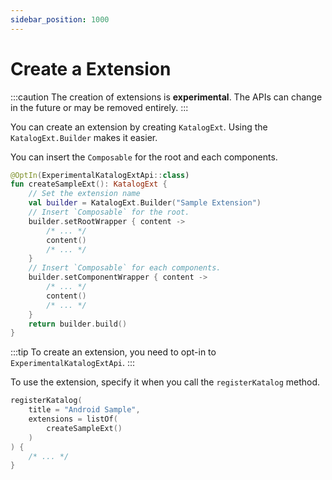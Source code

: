 ```yaml
---
sidebar_position: 1000
---
```

# Create a Extension

:::caution
The creation of extensions is **experimental**.
The APIs can change in the future or may be removed entirely.
:::

You can create an extension by creating `KatalogExt`.
Using the `KatalogExt.Builder` makes it easier.

You can insert the `Composable` for the root and each components.

```kotlin
@OptIn(ExperimentalKatalogExtApi::class)
fun createSampleExt(): KatalogExt {
    // Set the extension name
    val builder = KatalogExt.Builder("Sample Extension")
    // Insert `Composable` for the root.
    builder.setRootWrapper { content ->
        /* ... */
        content()
        /* ... */
    }
    // Insert `Composable` for each components.
    builder.setComponentWrapper { content ->
        /* ... */
        content()
        /* ... */
    }
    return builder.build()
}
```

:::tip
To create an extension, you need to opt-in to `ExperimentalKatalogExtApi`.
:::


To use the extension, specify it when you call the `registerKatalog` method.

```kotlin
registerKatalog(
    title = "Android Sample",
    extensions = listOf(
        createSampleExt()
    )
) {
    /* ... */
}
```

